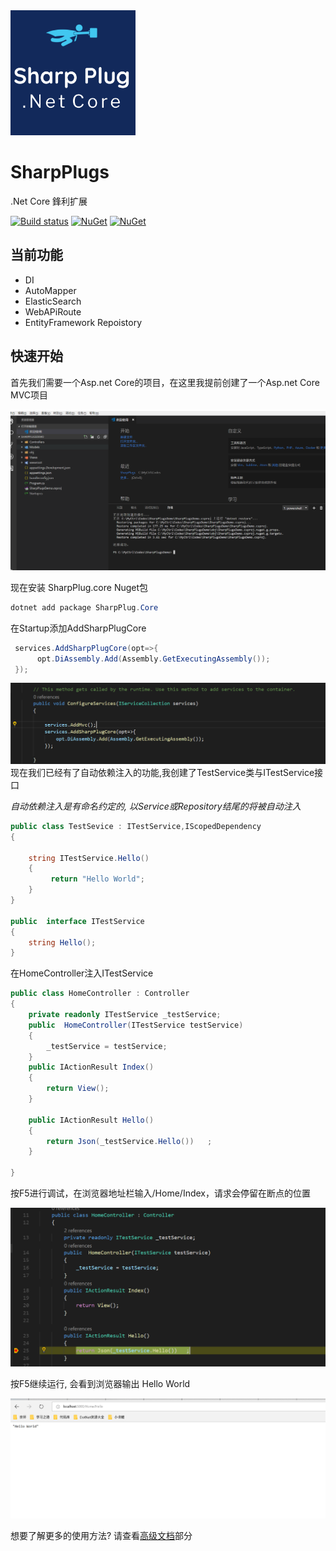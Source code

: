 
<img src="https://raw.githubusercontent.com/ShiWei-L/SharpPlugs/master/SharpPlug.Core/logo.png" width="200" height="200" /> 

# SharpPlugs 

.Net Core 鋒利扩展


[![Build status](https://ci.appveyor.com/api/projects/status/74whrxjajlnacjma?svg=true)](https://ci.appveyor.com/project/ShiWei-L/sharpplugs)
[![NuGet](https://img.shields.io/nuget/v/SharpPlug.Core.svg)](https://www.nuget.org/packages/SharpPlug.Core/)
[![NuGet](https://img.shields.io/nuget/dt/SharpPlug.Core.svg)](https://www.nuget.org/packages/SharpPlug.Core/)

## 当前功能

- DI
- AutoMapper
- ElasticSearch
- WebAPiRoute
- EntityFramework Repoistory

## 快速开始

首先我们需要一个Asp.net Core的项目，在这里我提前创建了一个Asp.net Core MVC项目

![asp.net core Project](/doc/img/getStarted/createProject.png)

现在安装 SharpPlug.core Nuget包
```powershell
dotnet add package SharpPlug.Core
```
在Startup添加AddSharpPlugCore
```c#
 services.AddSharpPlugCore(opt=>{
      opt.DiAssembly.Add(Assembly.GetExecutingAssembly());
 });
```
![asp.net core Project](/doc/img/getStarted/2.png)
现在我们已经有了自动依赖注入的功能,我创建了TestService类与ITestService接口

*自动依赖注入是有命名约定的, 以Service或Repository结尾的将被自动注入*

```c#
public class TestSevice : ITestService,IScopedDependency
{

    string ITestService.Hello()
    {
         return "Hello World";
    }
}

public  interface ITestService
{
    string Hello();
}
```
在HomeController注入ITestService
```c#
public class HomeController : Controller
{
    private readonly ITestService _testService;
    public  HomeController(ITestService testService)
    {
        _testService = testService;
    }
    public IActionResult Index()
    {
        return View();
    }

    public IActionResult Hello()
    {
        return Json(_testService.Hello())   ;
    }
       
}
```
按F5进行调试，在浏览器地址栏输入/Home/Index，请求会停留在断点的位置

![asp.net core Project](/doc/img/getStarted/3.png)

按F5继续运行, 会看到浏览器输出 Hello World

![asp.net core Project](/doc/img/getStarted/4.png)

想要了解更多的使用方法? 请查看[高级文档](/doc/document_cn.md)部分
